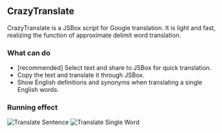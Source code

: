 ## CrazyTranslate

CrazyTranslate is a JSBox script for Google translation. It is light and fast, realizing the function of approximate delimit word translation.

### What can do

- [recommended] Select text and share to JSBox for quick translation.
- Copy the text and translate it through JSBox.
- Show English definitions and synonyms when translating a single English words.

### Running effect

![Translate Sentence](http://wx3.sinaimg.cn/large/a6e9cb00ly1g4vmmh0th0g20u01hckjo.gif)
![Translate Single Word](http://wx2.sinaimg.cn/large/a6e9cb00ly1g4vmq96cddg20u01hc4qx.gif)
